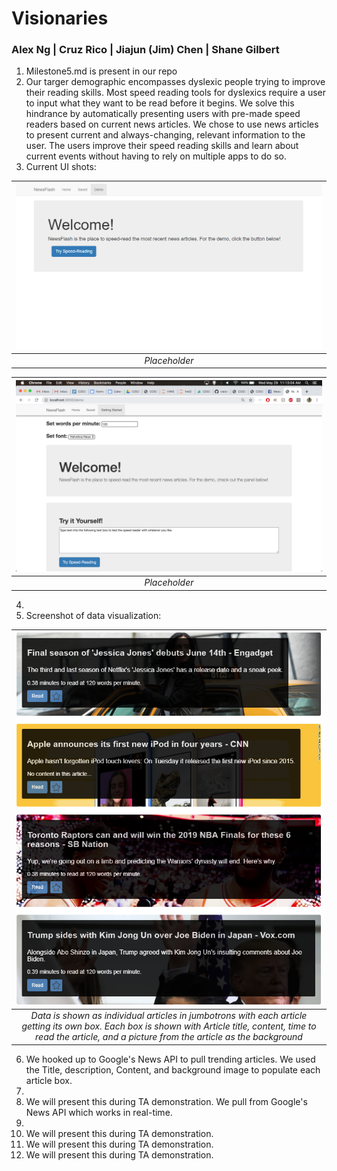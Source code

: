 # Visionaries

### Alex Ng | Cruz Rico | Jiajun (Jim) Chen | Shane Gilbert

1. Milestone5.md is present in our repo
2. Our targer demographic encompasses dyslexic people trying to improve their reading skills. Most speed reading tools for dyslexics require a user to input what they want to be read before it begins. We solve this hindrance by automatically presenting users with pre-made speed readers based on current news articles. We chose to use news articles to present current and always-changing, relevant information to the user. The users improve their speed reading skills and learn about current events without having to rely on multiple apps to do so.
3. Current UI shots:

| ![screenshot0](/Milestone%205/ui0.png) |
|:--:|
| *Placeholder* |

| ![screenshot1](/Milestone%205/ui1.png) |
|:--:|
| *Placeholder* |

4. 
5. Screenshot of data visualization:

| ![screenshot0](/Milestone%205/ui2.png) |
|:--:|
| *Data is shown as individual articles in jumbotrons with each article getting its own box. Each box is shown with Article title, content, time to read the article, and a picture from the article as the background* |

6. We hooked up to Google's News API to pull trending articles. We used the Title, description, Content, and background image to populate each article box. 
7. 
8. We will present this during TA demonstration.
We pull from Google's News API which works in real-time.
9. 
10. We will present this during TA demonstration.
11. We will present this during TA demonstration.
12. We will present this during TA demonstration.